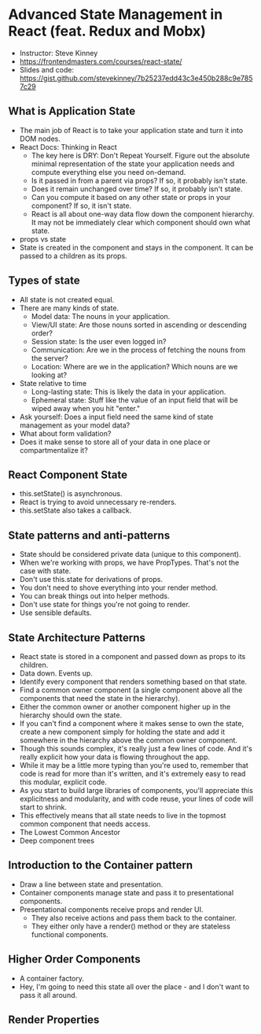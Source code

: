 # Advanced State Management in React (feat. Redux and Mobx)

* Instructor: Steve Kinney
* <https://frontendmasters.com/courses/react-state/>
* Slides and code: <https://gist.github.com/stevekinney/7b25237edd43c3e450b288c9e7857c29>

## What is Application State

* The main job of React is to take your application state and turn it into DOM nodes.
* React Docs: Thinking in React
  * The key here is DRY: Don't Repeat Yourself. Figure out the absolute minimal representation of the state your application needs and compute everything else you need on-demand.
  * Is it passed in from a parent via props? If so, it probably isn't state.
  * Does it remain unchanged over time? If so, it probably isn't state.
  * Can you compute it based on any other state or props in your component? If so, it isn't state.
  * React is all about one-way data flow down the component hierarchy. It may not be immediately clear which component should own what state.
* props vs state
* State is created in the component and stays in the component. It can be passed to a children as its props.

## Types of state

* All state is not created equal.
* There are many kinds of state.
  * Model data: The nouns in your application.
  * View/UI state: Are those nouns sorted in ascending or descending order?
  * Session state: Is the user even logged in?
  * Communication: Are we in the process of fetching the nouns from the server?
  * Location: Where are we in the application? Which nouns are we looking at?
* State relative to time
  * Long-lasting state: This is likely the data in your application.
  * Ephemeral state: Stuff like the value of an input field that will be wiped away when you  hit "enter."
* Ask yourself: Does a input field need the same kind of state management as your model data?
* What about form validation?
* Does it make sense to store all of your data in one place or compartmentalize it?

## React Component State

* this.setState() is asynchronous.
* React is trying to avoid unnecessary re-renders.
* this.setState also takes a callback.

## State patterns and anti-patterns

* State should be considered private data (unique to this component).
* When we're working with props, we have PropTypes. That's not the case with state.
* Don't use this.state for derivations of props.
* You don't need to shove everything into your render method.
* You can break things out into helper methods.
* Don't use state for things you're not going to render.
* Use sensible defaults.

## State Architecture Patterns

* React state is stored in a component and passed down as props to its children.
* Data down. Events up.
* Identify every component that renders something based on that state.
* Find a common owner component (a single component above all the components that need the state in the hierarchy).
* Either the common owner or another component higher up in the hierarchy should own the state.
* If you can't find a component where it makes sense to own the state, create a new component simply for holding the state and add it somewhere in the hierarchy above the common owner component.
* Though this sounds complex, it's really just a few lines of code. And it's really explicit how your data is flowing throughout the app.
* While it may be a little more typing than you're used to, remember that code is read for more than it's written, and it's extremely easy to read this modular, explicit code.
* As you start to build large libraries of components, you'll appreciate this explicitness and modularity, and with code reuse, your lines of code will start to shrink.
* This effectively means that all state needs to live in the topmost common component that needs access.
* The Lowest Common Ancestor
* Deep component trees

## Introduction to the Container pattern

* Draw a line between state and presentation.
* Container components manage state and pass it to presentational components.
* Presentational components receive props and render UI.
  * They also receive actions and pass them back to the container.
  * They either only have a render() method or they are stateless functional components.

## Higher Order Components

* A container factory.
* Hey, I'm going to need this state all over the place - and I don't want to pass it all around.

## Render Properties

